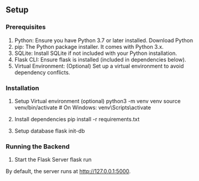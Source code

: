 ## Setup

### Prerequisites

1. Python: Ensure you have Python 3.7 or later installed. Download Python
2. pip: The Python package installer. It comes with Python 3.x.
3. SQLite: Install SQLite if not included with your Python installation.
4. Flask CLI: Ensure flask is installed (included in dependencies below).
5. Virtual Environment: (Optional) Set up a virtual environment to avoid dependency conflicts.

### Installation

1. Setup Virtual environment (optional)
   python3 -m venv venv
   source venv/bin/activate # On Windows: venv\Scripts\activate

2. Install dependencies
   pip install -r requirements.txt

3. Setup database
   flask init-db

### Running the Backend

1. Start the Flask Server
   flask run

By default, the server runs at http://127.0.0.1:5000.
